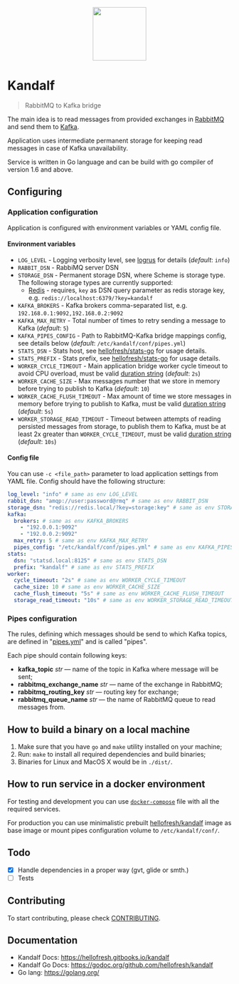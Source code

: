 <p align="center">
  <a href="https://hellofresh.com">
    <img width="120" src="https://www.hellofresh.de/images/hellofresh/press/HelloFresh_Logo.png">
  </a>
</p>

# Kandalf

> RabbitMQ to Kafka bridge

The main idea is to read messages from provided exchanges in [RabbitMQ](https://www.rabbitmq.com/) and send them to [Kafka](http://kafka.apache.org/).

Application uses intermediate permanent storage for keeping read messages in case of Kafka unavailability.

Service is written in Go language and can be build with go compiler of version 1.6 and above.

## Configuring

### Application configuration

Application is configured with environment variables or YAML config file.

#### Environment variables

* `LOG_LEVEL` - Logging verbosity level, see [logrus](https://github.com/Sirupsen/logrus#level-logging) for details (_default_: `info`)
* `RABBIT_DSN` - RabbiMQ server DSN
* `STORAGE_DSN` - Permanent storage DSN, where Scheme is storage type. The following storage types are currently supported:
  * [Redis](https://redis.io/) - requires, `key` as DSN query parameter as redis storage key, e.g. `redis://localhost:6379/?key=kandalf`
* `KAFKA_BROKERS` - Kafka brokers comma-separated list, e.g. `192.168.0.1:9092,192.168.0.2:9092`
* `KAFKA_MAX_RETRY` - Total number of times to retry sending a message to Kafka (_default_: `5`)
* `KAFKA_PIPES_CONFIG` - Path to RabbitMQ-Kafka bridge mappings config, see details below (_default_: `/etc/kandalf/conf/pipes.yml`)
* `STATS_DSN` - Stats host, see [hellofresh/stats-go](https://github.com/hellofresh/stats-go#usage) for usage details.
* `STATS_PREFIX` - Stats prefix, see [hellofresh/stats-go](https://github.com/hellofresh/stats-go#usage) for usage details.
* `WORKER_CYCLE_TIMEOUT` - Main application bridge worker cycle timeout to avoid CPU overload, must be valid [duration string](https://golang.org/pkg/time/#ParseDuration) (_default_: `2s`)
* `WORKER_CACHE_SIZE` - Max messages number that we store in memory before trying to publish to Kafka (_default_: `10`)
* `WORKER_CACHE_FLUSH_TIMEOUT` - Max amount of time we store messages in memory before trying to publish to Kafka, must be valid [duration string](https://golang.org/pkg/time/#ParseDuration) (_default_: `5s`)
* `WORKER_STORAGE_READ_TIMEOUT` - Timeout between attempts of reading persisted messages from storage, to publish them to Kafka, must be at least 2x greater than `WORKER_CYCLE_TIMEOUT`, must be valid [duration string](https://golang.org/pkg/time/#ParseDuration) (_default_: `10s`)

#### Config file

You can use `-c <file_path>` parameter to load application settings from YAML file. Config should have the following structure:

```yaml
log_level: "info" # same as env LOG_LEVEL
rabbit_dsn: "amqp://user:password@rmq" # same as env RABBIT_DSN
storage_dsn: "redis://redis.local/?key=storage:key" # same as env STORAGE_DSN
kafka:
  brokers: # same as env KAFKA_BROKERS
    - "192.0.0.1:9092"
    - "192.0.0.2:9092"
  max_retry: 5 # same as env KAFKA_MAX_RETRY
  pipes_config: "/etc/kandalf/conf/pipes.yml" # same as env KAFKA_PIPES_CONFIG
stats:
  dsn: "statsd.local:8125" # same as env STATS_DSN
  prefix: "kandalf" # same as env STATS_PREFIX
worker:
  cycle_timeout: "2s" # same as env WORKER_CYCLE_TIMEOUT
  cache_size: 10 # same as env WORKER_CACHE_SIZE
  cache_flush_timeout: "5s" # same as env WORKER_CACHE_FLUSH_TIMEOUT
  storage_read_timeout: "10s" # same as env WORKER_STORAGE_READ_TIMEOUT
```

### Pipes configuration

The rules, defining which messages should be send to which Kafka topics, are defined in "[pipes.yml](./ci/assets/pipes.yml)" and is called "pipes".

Each pipe should contain following keys:

* **kafka_topic** _str_ — name of the topic in Kafka where message will be sent;
* **rabbitmq_exchange_name** _str_ — name of the exchange in RabbitMQ;
* **rabbitmq_routing_key** _str_ — routing key for exchange;
* **rabbitmq_queue_name** _str_ — the name of RabbitMQ queue to read messages from.

## How to build a binary on a local machine

1. Make sure that you have `go` and `make` utility installed on your machine;
2. Run: `make` to install all required dependencies and build binaries;
3. Binaries for Linux and MacOS X would be in `./dist/`.

## How to run service in a docker environment

For testing and development you can use [`docker-compose`](./docker-compose.yml) file with all the required services.

For production you can use minimalistic prebuilt [hellofresh/kandalf](quay.io/hellofresh/kandalf) image as base image or mount pipes configuration volume to `/etc/kandalf/conf/`.

## Todo

* [x] Handle dependencies in a proper way (gvt, glide or smth.)
* [ ] Tests

## Contributing

To start contributing, please check [CONTRIBUTING](CONTRIBUTING.md).

## Documentation

* Kandalf Docs: https://hellofresh.gitbooks.io/kandalf
* Kandalf Go Docs: https://godoc.org/github.com/hellofresh/kandalf
* Go lang: https://golang.org/
